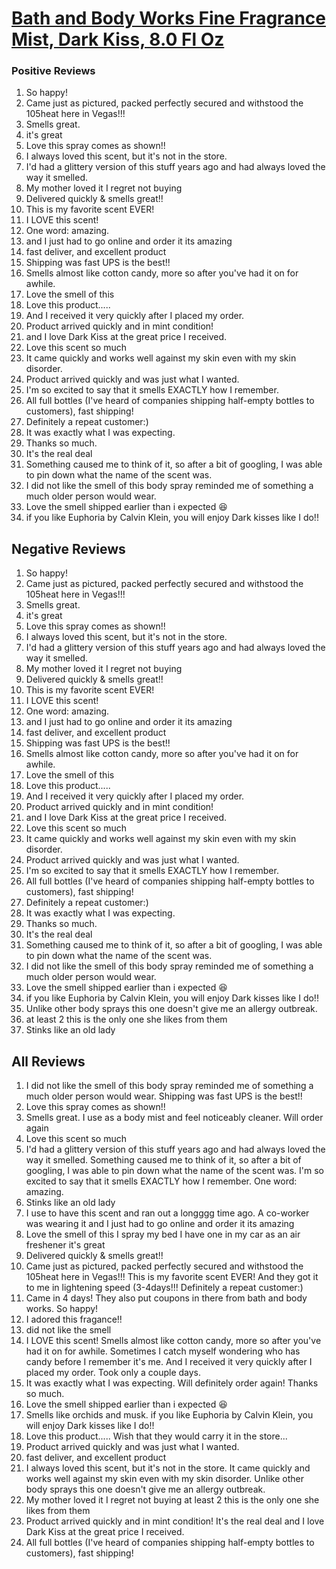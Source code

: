 # [Bath and Body Works Fine Fragrance Mist, Dark Kiss, 8.0 Fl Oz](https://products.checkmycream.com/products/Bath-and-Body-Works-Fine-Fragrance-Mist-Dark-Kiss-8.0-Fl-Oz.html)

### Positive Reviews

<ol>
      <li>So happy!</li>
      <li>Came just as pictured, packed perfectly secured and withstood the 105heat here in Vegas!!!</li>
      <li>Smells great.  </li>
      <li>it&#x27;s great</li>
      <li>Love this spray comes as shown!!</li>
      <li>I always loved this scent, but it&#x27;s not in the store.</li>
      <li>I&#x27;d had a glittery version of this stuff years ago and had always loved the way it smelled.</li>
      <li>My mother loved it I regret not buying</li>
      <li>Delivered quickly &amp; smells great!!</li>
      <li>This is my favorite scent EVER!</li>
      <li>I LOVE this scent!</li>
      <li>One word: amazing.</li>
      <li>and I just had to go online and order it its amazing</li>
      <li>fast deliver, and excellent product</li>
      <li>Shipping was fast UPS is the best!!</li>
      <li>Smells almost like cotton candy, more so after you&#x27;ve had it on for awhile.</li>
      <li>Love the smell of this</li>
      <li>Love this product.....</li>
      <li>And I received it very quickly after I placed my order.  </li>
      <li>Product arrived quickly and in mint condition!  </li>
      <li>and I love Dark Kiss at the great price I received.</li>
      <li>Love this scent so much</li>
      <li>It came quickly and works well against my skin even with my skin disorder.</li>
      <li>Product arrived quickly and was just what I wanted.</li>
      <li>I&#x27;m so excited to say that it smells EXACTLY how I remember.</li>
      <li>All full bottles (I&#x27;ve heard of companies shipping half-empty bottles to customers), fast shipping!</li>
      <li>Definitely a repeat customer:)</li>
      <li>It was exactly what I was expecting.  </li>
      <li>Thanks so much.</li>
      <li>It&#x27;s the real deal</li>
      <li>Something caused me to think of it, so after a bit of googling, I was able to pin down what the name of the scent was.</li>
      <li>I did not like the smell of this body spray reminded me of something a much older person would wear.</li>
      <li>Love the smell shipped earlier than i expected 😆</li>
      <li>if you like Euphoria by Calvin Klein, you will enjoy Dark kisses like I do!!</li>
</ol>


<h2>Negative Reviews</h2>
<ol>
<li> So happy!</li>
<li> Came just as pictured, packed perfectly secured and withstood the 105heat here in Vegas!!!</li>
<li> Smells great.  </li>
<li> it&#x27;s great</li>
<li> Love this spray comes as shown!!</li>
<li> I always loved this scent, but it&#x27;s not in the store.</li>
<li> I&#x27;d had a glittery version of this stuff years ago and had always loved the way it smelled.</li>
<li> My mother loved it I regret not buying</li>
<li> Delivered quickly &amp; smells great!!</li>
<li> This is my favorite scent EVER!</li>
<li> I LOVE this scent!</li>
<li> One word: amazing.</li>
<li> and I just had to go online and order it its amazing</li>
<li> fast deliver, and excellent product</li>
<li> Shipping was fast UPS is the best!!</li>
<li> Smells almost like cotton candy, more so after you&#x27;ve had it on for awhile.</li>
<li> Love the smell of this</li>
<li> Love this product.....</li>
<li> And I received it very quickly after I placed my order.  </li>
<li> Product arrived quickly and in mint condition!  </li>
<li> and I love Dark Kiss at the great price I received.</li>
<li> Love this scent so much</li>
<li> It came quickly and works well against my skin even with my skin disorder.</li>
<li> Product arrived quickly and was just what I wanted.</li>
<li> I&#x27;m so excited to say that it smells EXACTLY how I remember.</li>
<li> All full bottles (I&#x27;ve heard of companies shipping half-empty bottles to customers), fast shipping!</li>
<li> Definitely a repeat customer:)</li>
<li> It was exactly what I was expecting.  </li>
<li> Thanks so much.</li>
<li> It&#x27;s the real deal</li>
<li> Something caused me to think of it, so after a bit of googling, I was able to pin down what the name of the scent was.</li>
<li> I did not like the smell of this body spray reminded me of something a much older person would wear.</li>
<li> Love the smell shipped earlier than i expected 😆</li>
<li> if you like Euphoria by Calvin Klein, you will enjoy Dark kisses like I do!!</li>
<li> Unlike other body sprays this one doesn&#x27;t give me an allergy outbreak.</li>
<li> at least 2 this is the only one she likes from them</li>
<li> Stinks like an old lady</li>
</ol>

<h2>All Reviews</h2>

<ol>
    <li> I did not like the smell of this body spray reminded me of something a much older person would wear. Shipping was fast UPS is the best!!</li>
    <li> Love this spray comes as shown!!</li>
    <li> Smells great.  I use as a body mist and feel noticeably cleaner.  Will order again</li>
    <li> Love this scent so much</li>
    <li> I&#x27;d had a glittery version of this stuff years ago and had always loved the way it smelled. Something caused me to think of it, so after a bit of googling, I was able to pin down what the name of the scent was. I&#x27;m so excited to say that it smells EXACTLY how I remember. One word: amazing.</li>
    <li> Stinks like an old lady</li>
    <li> I use to have this scent and ran out a longggg time ago. A co-worker was wearing it and I just had to go online and order it its amazing</li>
    <li> Love the smell of this I spray my bed I have one in my car as an air freshener it&#x27;s great</li>
    <li> Delivered quickly &amp; smells great!!</li>
    <li> Came just as pictured, packed perfectly secured and withstood the 105heat here in Vegas!!! This is my favorite scent EVER! And they got it to me in lightening speed (3-4days!!! Definitely a repeat customer:)</li>
    <li> Came in 4 days! They also put coupons in there from bath and body works. So happy!</li>
    <li> I adored this fragance!!</li>
    <li> did not like the smell</li>
    <li> I LOVE this scent! Smells almost like cotton candy, more so after you&#x27;ve had it on for awhile. Sometimes I catch myself wondering who has candy before I remember it&#x27;s me.  And I received it very quickly after I placed my order.  Took only a couple days.</li>
    <li> It was exactly what I was expecting.  Will definitely order again!  Thanks so much.</li>
    <li> Love the smell shipped earlier than i expected 😆</li>
    <li> Smells like orchids and musk. if you like Euphoria by Calvin Klein, you will enjoy Dark kisses like I do!!</li>
    <li> Love this product..... Wish that they would carry it in the store...</li>
    <li> Product arrived quickly and was just what I wanted.</li>
    <li> fast deliver, and excellent product</li>
    <li> I always loved this scent, but it&#x27;s not in the store. It came quickly and works well against my skin even with my skin disorder. Unlike other body sprays this one doesn&#x27;t give me an allergy outbreak.</li>
    <li> My mother loved it I regret not buying at least 2 this is the only one she likes from them</li>
    <li> Product arrived quickly and in mint condition!  It&#x27;s the real deal and I love Dark Kiss at the great price I received.</li>
    <li> All full bottles (I&#x27;ve heard of companies shipping half-empty bottles to customers), fast shipping!</li>
</ol>




